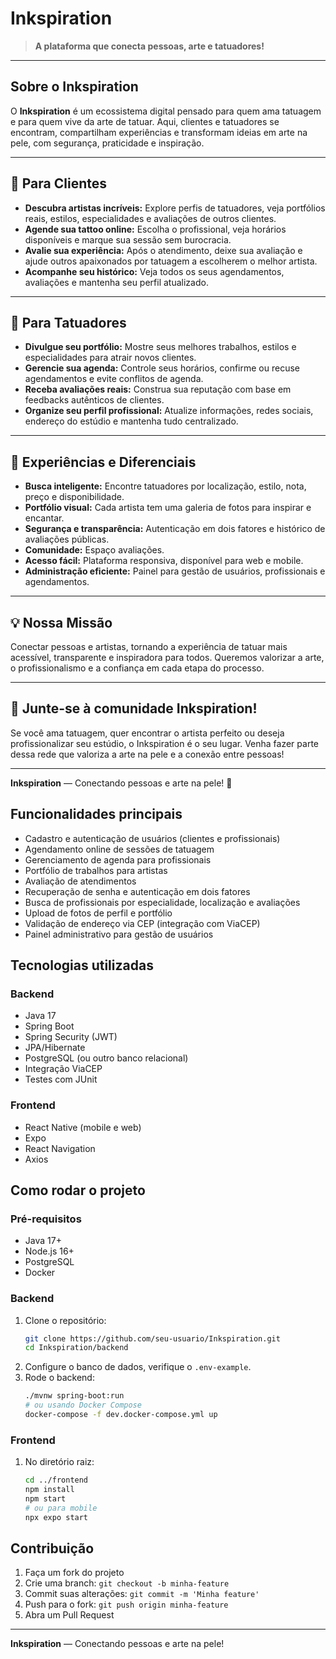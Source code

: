 # Inkspiration

> **A plataforma que conecta pessoas, arte e tatuadores!**

---

## Sobre o Inkspiration
O **Inkspiration** é um ecossistema digital pensado para quem ama tatuagem e para quem vive da arte de tatuar. Aqui, clientes e tatuadores se encontram, compartilham experiências e transformam ideias em arte na pele, com segurança, praticidade e inspiração.

---

## 👤 Para Clientes
- **Descubra artistas incríveis:** Explore perfis de tatuadores, veja portfólios reais, estilos, especialidades e avaliações de outros clientes.
- **Agende sua tattoo online:** Escolha o profissional, veja horários disponíveis e marque sua sessão sem burocracia.
- **Avalie sua experiência:** Após o atendimento, deixe sua avaliação e ajude outros apaixonados por tatuagem a escolherem o melhor artista.
- **Acompanhe seu histórico:** Veja todos os seus agendamentos, avaliações e mantenha seu perfil atualizado.

---

## 🧑 Para Tatuadores
- **Divulgue seu portfólio:** Mostre seus melhores trabalhos, estilos e especialidades para atrair novos clientes.
- **Gerencie sua agenda:** Controle seus horários, confirme ou recuse agendamentos e evite conflitos de agenda.
- **Receba avaliações reais:** Construa sua reputação com base em feedbacks autênticos de clientes.
- **Organize seu perfil profissional:** Atualize informações, redes sociais, endereço do estúdio e mantenha tudo centralizado.

---

## 🌟 Experiências e Diferenciais
- **Busca inteligente:** Encontre tatuadores por localização, estilo, nota, preço e disponibilidade.
- **Portfólio visual:** Cada artista tem uma galeria de fotos para inspirar e encantar.
- **Segurança e transparência:** Autenticação em dois fatores e histórico de avaliações públicas.
- **Comunidade:** Espaço avaliações.
- **Acesso fácil:** Plataforma responsiva, disponível para web e mobile.
- **Administração eficiente:** Painel para gestão de usuários, profissionais e agendamentos.

---

## 💡 Nossa Missão
Conectar pessoas e artistas, tornando a experiência de tatuar mais acessível, transparente e inspiradora para todos. Queremos valorizar a arte, o profissionalismo e a confiança em cada etapa do processo.

---

## 🚀 Junte-se à comunidade Inkspiration!
Se você ama tatuagem, quer encontrar o artista perfeito ou deseja profissionalizar seu estúdio, o Inkspiration é o seu lugar. Venha fazer parte dessa rede que valoriza a arte na pele e a conexão entre pessoas!

---

**Inkspiration** — Conectando pessoas e arte na pele! 🎉

## Funcionalidades principais

- Cadastro e autenticação de usuários (clientes e profissionais)
- Agendamento online de sessões de tatuagem
- Gerenciamento de agenda para profissionais
- Portfólio de trabalhos para artistas
- Avaliação de atendimentos
- Recuperação de senha e autenticação em dois fatores
- Busca de profissionais por especialidade, localização e avaliações
- Upload de fotos de perfil e portfólio
- Validação de endereço via CEP (integração com ViaCEP)
- Painel administrativo para gestão de usuários

## Tecnologias utilizadas

### Backend
- Java 17
- Spring Boot
- Spring Security (JWT)
- JPA/Hibernate
- PostgreSQL (ou outro banco relacional)
- Integração ViaCEP
- Testes com JUnit

### Frontend
- React Native (mobile e web)
- Expo
- React Navigation
- Axios

## Como rodar o projeto

### Pré-requisitos
- Java 17+
- Node.js 16+
- PostgreSQL
- Docker

### Backend
1. Clone o repositório:
   ```bash
   git clone https://github.com/seu-usuario/Inkspiration.git
   cd Inkspiration/backend
   ```
2. Configure o banco de dados, verifique o  `.env-example`.
3. Rode o backend:
   ```bash
   ./mvnw spring-boot:run
   # ou usando Docker Compose
   docker-compose -f dev.docker-compose.yml up
   ```

### Frontend
1. No diretório raiz:
   ```bash
   cd ../frontend
   npm install
   npm start
   # ou para mobile
   npx expo start
   ```

## Contribuição
1. Faça um fork do projeto
2. Crie uma branch: `git checkout -b minha-feature`
3. Commit suas alterações: `git commit -m 'Minha feature'`
4. Push para o fork: `git push origin minha-feature`
5. Abra um Pull Request
---

**Inkspiration** — Conectando pessoas e arte na pele! 